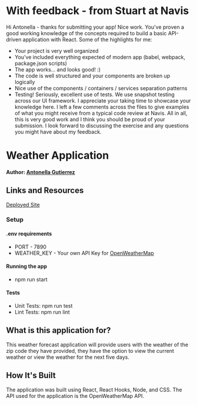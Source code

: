 # With feedback - from Stuart at Navis
Hi Antonella - thanks for submitting your app!
Nice work. You've proven a good working knowledge of the concepts required to build a basic API-driven application with React. Some of the highlights for me:
* Your project is very well organized
* You've included everything expected of modern app (babel, webpack, package.json scripts)
* The app works... and looks good! :)
* The code is well structured and your components are broken up logically
* Nice use of the components / containers / services separation patterns
* Testing! Seriously, excellent use of tests. We use snapshot testing across our UI framework. I appreciate your taking time to showcase your knowledge here.
I left a few comments across the files to give examples of what you might receive from a typical code review at Navis. All in all, this is very good work and I think you should be proud of your submission. I look forward to discussing the exercise and any questions you might have about my feedback.
# Weather Application

#### Author: [Antonella Gutierrez](https://github.com/27Nyappy)

## Links and Resources
[Deployed Site](https://antonellas-weather.netlify.com/)

### Setup

#### .env requirements
* PORT - 7890
* WEATHER_KEY - Your own API Key for [OpenWeatherMap](https://openweathermap.org/appid)

#### Running the app
* npm run start

#### Tests
* Unit Tests: npm run test
* Lint Tests: npm run lint

## What is this application for?

This weather forecast application will provide users with the weather of the zip code they have provided, they have the option to view the current weather or view the weather for the next five days.

## How It's Built

The application was built using React, React Hooks, Node, and CSS. The API used for the application is the OpenWeatherMap API. 